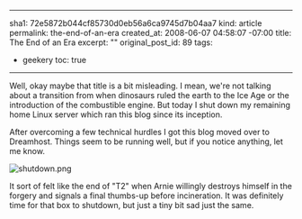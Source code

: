 ----- 
sha1: 72e5872b044cf85730d0eb56a6ca9745d7b04aa7
kind: article
permalink: the-end-of-an-era
created_at: 2008-06-07 04:58:07 -07:00
title: The End of an Era
excerpt: ""
original_post_id: 89
tags: 
- geekery
toc: true
-----
Well, okay maybe that title is a bit misleading. I mean, we're not talking about a transition from when dinosaurs ruled the earth to the Ice Age or the introduction of the combustible engine. But today I shut down my remaining home Linux server which ran this blog since its inception.

After overcoming a few technical hurdles I got this blog moved over to Dreamhost. Things seem to be running well, but if you notice anything, let me know.

![shutdown.png](http://livollmers.net/wp-content/uploads/2008/06/shutdown.jpg)

It sort of felt like the end of "T2" when Arnie willingly destroys himself in the forgery and signals a final thumbs-up before incineration. It was definitely time for that box to shutdown, but just a tiny bit sad just the same.
